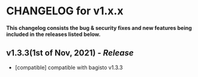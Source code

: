 # CHANGELOG for v1.x.x

#### This changelog consists the bug & security fixes and new features being included in the releases listed below.

## **v1.3.3(1st of Nov, 2021)** - *Release*

* [compatible] compatible with bagisto v1.3.3
